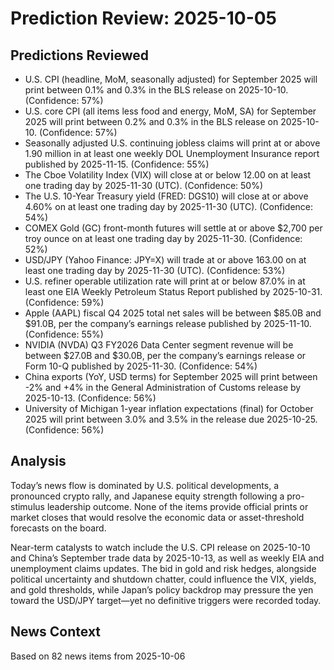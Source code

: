 # Prediction Review: 2025-10-05

## Predictions Reviewed

- U.S. CPI (headline, MoM, seasonally adjusted) for September 2025 will print between 0.1% and 0.3% in the BLS release on 2025-10-10. (Confidence: 57%)
- U.S. core CPI (all items less food and energy, MoM, SA) for September 2025 will print between 0.2% and 0.3% in the BLS release on 2025-10-10. (Confidence: 57%)
- Seasonally adjusted U.S. continuing jobless claims will print at or above 1.90 million in at least one weekly DOL Unemployment Insurance report published by 2025-11-15. (Confidence: 55%)
- The Cboe Volatility Index (VIX) will close at or below 12.00 on at least one trading day by 2025-11-30 (UTC). (Confidence: 50%)
- The U.S. 10-Year Treasury yield (FRED: DGS10) will close at or above 4.60% on at least one trading day by 2025-11-30 (UTC). (Confidence: 54%)
- COMEX Gold (GC) front-month futures will settle at or above $2,700 per troy ounce on at least one trading day by 2025-11-30. (Confidence: 52%)
- USD/JPY (Yahoo Finance: JPY=X) will trade at or above 163.00 on at least one trading day by 2025-11-30 (UTC). (Confidence: 53%)
- U.S. refiner operable utilization rate will print at or below 87.0% in at least one EIA Weekly Petroleum Status Report published by 2025-10-31. (Confidence: 59%)
- Apple (AAPL) fiscal Q4 2025 total net sales will be between $85.0B and $91.0B, per the company’s earnings release published by 2025-11-10. (Confidence: 55%)
- NVIDIA (NVDA) Q3 FY2026 Data Center segment revenue will be between $27.0B and $30.0B, per the company’s earnings release or Form 10-Q published by 2025-11-30. (Confidence: 54%)
- China exports (YoY, USD terms) for September 2025 will print between -2% and +4% in the General Administration of Customs release by 2025-10-13. (Confidence: 56%)
- University of Michigan 1-year inflation expectations (final) for October 2025 will print between 3.0% and 3.5% in the release due 2025-10-25. (Confidence: 56%)

## Analysis

Today’s news flow is dominated by U.S. political developments, a pronounced crypto rally, and Japanese equity strength following a pro-stimulus leadership outcome. None of the items provide official prints or market closes that would resolve the economic data or asset-threshold forecasts on the board.

Near-term catalysts to watch include the U.S. CPI release on 2025-10-10 and China’s September trade data by 2025-10-13, as well as weekly EIA and unemployment claims updates. The bid in gold and risk hedges, alongside political uncertainty and shutdown chatter, could influence the VIX, yields, and gold thresholds, while Japan’s policy backdrop may pressure the yen toward the USD/JPY target—yet no definitive triggers were recorded today.

## News Context

Based on 82 news items from 2025-10-06
